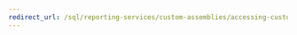 ```yaml
---
redirect_url: /sql/reporting-services/custom-assemblies/accessing-custom-assemblies-through-expressions
---
```


